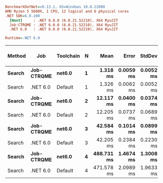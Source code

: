 ``` ini

BenchmarkDotNet=v0.13.1, OS=Windows 10.0.22000
AMD Ryzen 5 5600X, 1 CPU, 12 logical and 6 physical cores
.NET SDK=6.0.100
  [Host]     : .NET 6.0.0 (6.0.21.52210), X64 RyuJIT
  Job-CTRQME : .NET 6.0.0 (6.0.21.52210), X64 RyuJIT
  .NET 6.0   : .NET 6.0.0 (6.0.21.52210), X64 RyuJIT

Runtime=.NET 6.0  

```
| Method     | Job            | Toolchain  | N     |           Mean |         Error |        StdDev |          Gen 0 | Completed Work Items | Lock Contentions |       Gen 1 |  Allocated |
| ---------- | -------------- | ---------- | ----- | -------------: | ------------: | ------------: | -------------: | -------------------: | ---------------: | ----------: | ---------: |
| **Search** | **Job-CTRQME** | **net6.0** | **1** |   **1.318 ms** | **0.0059 ms** | **0.0052 ms** |   **103.5156** |                **-** |            **-** |       **-** |   **2 MB** |
| Search     | .NET 6.0       | Default    | 1     |       1.326 ms |     0.0062 ms |     0.0052 ms |       103.5156 |                    - |                - |           - |       2 MB |
| **Search** | **Job-CTRQME** | **net6.0** | **2** |  **12.117 ms** | **0.0400 ms** | **0.0374 ms** |   **953.1250** |                **-** |            **-** | **15.6250** |  **15 MB** |
| Search     | .NET 6.0       | Default    | 2     |      12.205 ms |     0.0737 ms |     0.0689 ms |       953.1250 |                    - |                - |     15.6250 |      15 MB |
| **Search** | **Job-CTRQME** | **net6.0** | **3** |  **42.584 ms** | **0.1014 ms** | **0.0899 ms** |  **3333.3333** |                **-** |            **-** |       **-** |  **54 MB** |
| Search     | .NET 6.0       | Default    | 3     |      42.205 ms |     0.2384 ms |     0.2230 ms |      3333.3333 |                    - |                - |           - |      54 MB |
| **Search** | **Job-CTRQME** | **net6.0** | **4** | **488.731 ms** | **1.4674 ms** | **1.3008 ms** | **37000.0000** |                **-** |            **-** |       **-** | **602 MB** |
| Search     | .NET 6.0       | Default    | 4     |     471.578 ms |     2.0989 ms |     1.9633 ms |     37000.0000 |                    - |                - |           - |     602 MB |

